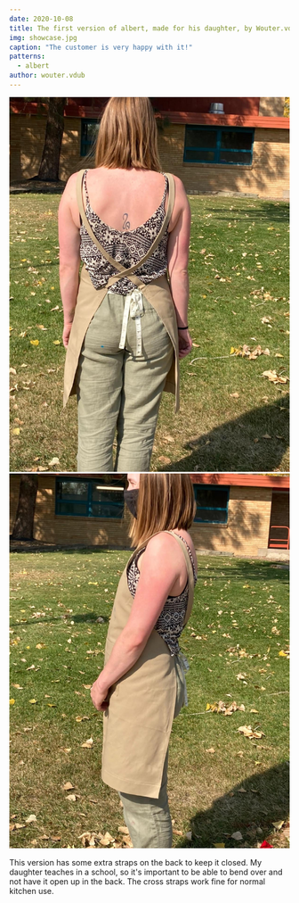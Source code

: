 ```yaml
---
date: 2020-10-08
title: The first version of albert, made for his daughter, by Wouter.vdub
img: showcase.jpg
caption: "The customer is very happy with it!"
patterns:
  - albert
author: wouter.vdub
---
```

![Zicht op de achterkant ](albert-back.jpg) ![Zicht op de voorkant](albert-side.jpg)

This version has some extra straps on the back to keep it closed. My daughter teaches in a school, so it's important to be able to bend over and not have it open up in the back. The cross straps work fine for normal kitchen use.
